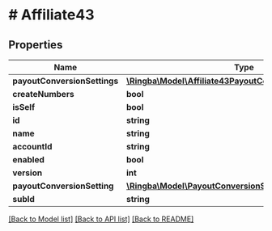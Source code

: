 # # Affiliate43

## Properties

Name | Type | Description | Notes
------------ | ------------- | ------------- | -------------
**payoutConversionSettings** | [**\Ringba\Model\Affiliate43PayoutConversionSettingsInner[]**](Affiliate43PayoutConversionSettingsInner.md) |  |
**createNumbers** | **bool** |  |
**isSelf** | **bool** |  |
**id** | **string** |  |
**name** | **string** |  |
**accountId** | **string** |  |
**enabled** | **bool** |  |
**version** | **int** |  |
**payoutConversionSetting** | [**\Ringba\Model\PayoutConversionSetting23**](PayoutConversionSetting23.md) |  | [optional]
**subId** | **string** |  | [optional]

[[Back to Model list]](../../README.md#models) [[Back to API list]](../../README.md#endpoints) [[Back to README]](../../README.md)
